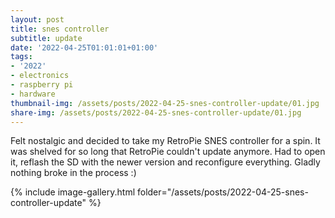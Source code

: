 ```yaml
---
layout: post
title: snes controller
subtitle: update
date: '2022-04-25T01:01:01+01:00'
tags:
- '2022'
- electronics
- raspberry pi
- hardware
thumbnail-img: /assets/posts/2022-04-25-snes-controller-update/01.jpg
share-img: /assets/posts/2022-04-25-snes-controller-update/01.jpg
---
```


Felt nostalgic and decided to take my RetroPie SNES controller for a spin. It was shelved for so long that RetroPie couldn't update anymore. Had to open it, reflash the SD with the newer version and reconfigure everything. Gladly nothing broke in the process :)

{% include image-gallery.html folder="/assets/posts/2022-04-25-snes-controller-update" %}
